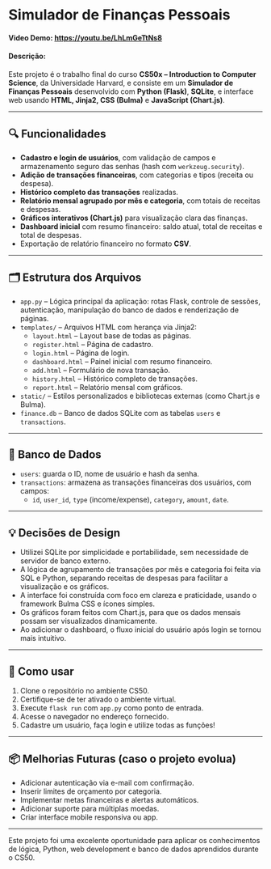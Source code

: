 # Simulador de Finanças Pessoais

#### Video Demo: https://youtu.be/LhLmGeTtNs8

#### Descrição:

Este projeto é o trabalho final do curso **CS50x – Introduction to Computer Science**, da Universidade Harvard, e consiste em um **Simulador de Finanças Pessoais** desenvolvido com **Python (Flask)**, **SQLite**, e interface web usando **HTML, Jinja2, CSS (Bulma)** e **JavaScript (Chart.js)**.

---

## 🔍 Funcionalidades

- **Cadastro e login de usuários**, com validação de campos e armazenamento seguro das senhas (hash com `werkzeug.security`).
- **Adição de transações financeiras**, com categorias e tipos (receita ou despesa).
- **Histórico completo das transações** realizadas.
- **Relatório mensal agrupado por mês e categoria**, com totais de receitas e despesas.
- **Gráficos interativos (Chart.js)** para visualização clara das finanças.
- **Dashboard inicial** com resumo financeiro: saldo atual, total de receitas e total de despesas.
- Exportação de relatório financeiro no formato **CSV**.

---

## 🗂 Estrutura dos Arquivos

- `app.py` – Lógica principal da aplicação: rotas Flask, controle de sessões, autenticação, manipulação do banco de dados e renderização de páginas.
- `templates/` – Arquivos HTML com herança via Jinja2:
  - `layout.html` – Layout base de todas as páginas.
  - `register.html` – Página de cadastro.
  - `login.html` – Página de login.
  - `dashboard.html` – Painel inicial com resumo financeiro.
  - `add.html` – Formulário de nova transação.
  - `history.html` – Histórico completo de transações.
  - `report.html` – Relatório mensal com gráficos.
- `static/` – Estilos personalizados e bibliotecas externas (como Chart.js e Bulma).
- `finance.db` – Banco de dados SQLite com as tabelas `users` e `transactions`.

---

## 🧱 Banco de Dados

- `users`: guarda o ID, nome de usuário e hash da senha.
- `transactions`: armazena as transações financeiras dos usuários, com campos:
  - `id`, `user_id`, `type` (income/expense), `category`, `amount`, `date`.

---

## 💡 Decisões de Design

- Utilizei SQLite por simplicidade e portabilidade, sem necessidade de servidor de banco externo.
- A lógica de agrupamento de transações por mês e categoria foi feita via SQL e Python, separando receitas de despesas para facilitar a visualização e os gráficos.
- A interface foi construída com foco em clareza e praticidade, usando o framework Bulma CSS e ícones simples.
- Os gráficos foram feitos com Chart.js, para que os dados mensais possam ser visualizados dinamicamente.
- Ao adicionar o dashboard, o fluxo inicial do usuário após login se tornou mais intuitivo.

---

## 🚀 Como usar

1. Clone o repositório no ambiente CS50.
2. Certifique-se de ter ativado o ambiente virtual.
3. Execute `flask run` com `app.py` como ponto de entrada.
4. Acesse o navegador no endereço fornecido.
5. Cadastre um usuário, faça login e utilize todas as funções!

---

## 📦 Melhorias Futuras (caso o projeto evolua)

- Adicionar autenticação via e-mail com confirmação.
- Inserir limites de orçamento por categoria.
- Implementar metas financeiras e alertas automáticos.
- Adicionar suporte para múltiplas moedas.
- Criar interface mobile responsiva ou app.

---

Este projeto foi uma excelente oportunidade para aplicar os conhecimentos de lógica, Python, web development e banco de dados aprendidos durante o CS50.

